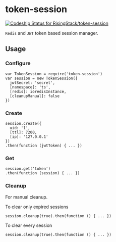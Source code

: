 # token-session
[ ![Codeship Status for RisingStack/token-session](https://codeship.com/projects/f14d16b0-44c7-0133-4946-4686174fbfc9/status?branch=master)](https://codeship.com/projects/104466)  

`Redis` and `JWT` token based session manager.

## Usage

### Configure

```
var TokenSession = require('token-session')
var session = new TokenSession({
  jwtSecret: 'secret',
  [namespace]: 'ts',
  [redis]: ioredisInstance,
  [cleanupManual]: false
})

```

### Create

```
session.create({
  uid: '1',
  [ttl]: 7200,
  [ip]: '127.0.0.1'
})
.then(function (jwtToken) { ... })
```

### Get

```
session.get('token')
.then(function (session) { ... })
```

### Cleanup

For manual cleanup.

To clear only expired sessions
```
session.cleanup(true).then(function () { ... })
```

To clear every session
```
session.cleanup(true).then(function () { ... })
```

